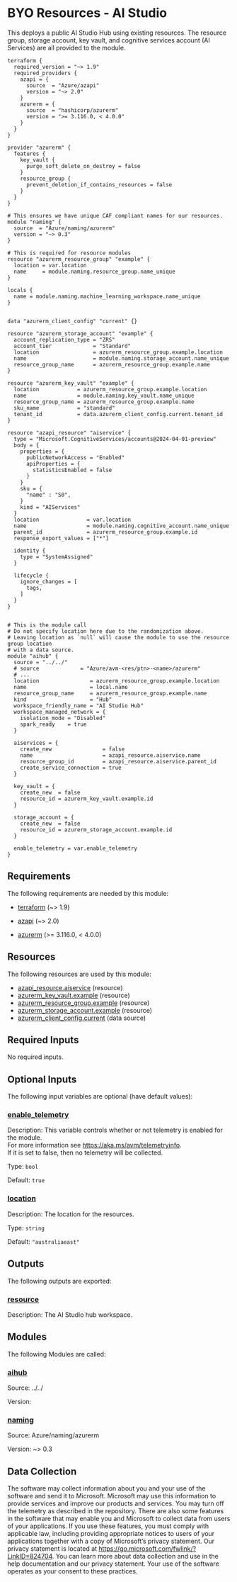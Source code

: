 <!-- BEGIN_TF_DOCS -->
# BYO Resources - AI Studio

This deploys a public AI Studio Hub using existing resources. The resource group, storage account, key vault, and cognitive services account (AI Services) are all provided to the module.

```hcl
terraform {
  required_version = "~> 1.9"
  required_providers {
    azapi = {
      source  = "Azure/azapi"
      version = "~> 2.0"
    }
    azurerm = {
      source  = "hashicorp/azurerm"
      version = ">= 3.116.0, < 4.0.0"
    }
  }
}

provider "azurerm" {
  features {
    key_vault {
      purge_soft_delete_on_destroy = false
    }
    resource_group {
      prevent_deletion_if_contains_resources = false
    }
  }
}

# This ensures we have unique CAF compliant names for our resources.
module "naming" {
  source  = "Azure/naming/azurerm"
  version = "~> 0.3"
}

# This is required for resource modules
resource "azurerm_resource_group" "example" {
  location = var.location
  name     = module.naming.resource_group.name_unique
}

locals {
  name = module.naming.machine_learning_workspace.name_unique
}


data "azurerm_client_config" "current" {}

resource "azurerm_storage_account" "example" {
  account_replication_type = "ZRS"
  account_tier             = "Standard"
  location                 = azurerm_resource_group.example.location
  name                     = module.naming.storage_account.name_unique
  resource_group_name      = azurerm_resource_group.example.name
}

resource "azurerm_key_vault" "example" {
  location            = azurerm_resource_group.example.location
  name                = module.naming.key_vault.name_unique
  resource_group_name = azurerm_resource_group.example.name
  sku_name            = "standard"
  tenant_id           = data.azurerm_client_config.current.tenant_id
}

resource "azapi_resource" "aiservice" {
  type = "Microsoft.CognitiveServices/accounts@2024-04-01-preview"
  body = {
    properties = {
      publicNetworkAccess = "Enabled"
      apiProperties = {
        statisticsEnabled = false
      }
    }
    sku = {
      "name" : "S0",
    }
    kind = "AIServices"
  }
  location               = var.location
  name                   = module.naming.cognitive_account.name_unique
  parent_id              = azurerm_resource_group.example.id
  response_export_values = ["*"]

  identity {
    type = "SystemAssigned"
  }

  lifecycle {
    ignore_changes = [
      tags,
    ]
  }
}


# This is the module call
# Do not specify location here due to the randomization above.
# Leaving location as `null` will cause the module to use the resource group location
# with a data source.
module "aihub" {
  source = "../../"
  # source             = "Azure/avm-<res/ptn>-<name>/azurerm"
  # ...
  location                = azurerm_resource_group.example.location
  name                    = local.name
  resource_group_name     = azurerm_resource_group.example.name
  kind                    = "Hub"
  workspace_friendly_name = "AI Studio Hub"
  workspace_managed_network = {
    isolation_mode = "Disabled"
    spark_ready    = true
  }

  aiservices = {
    create_new                = false
    name                      = azapi_resource.aiservice.name
    resource_group_id         = azapi_resource.aiservice.parent_id
    create_service_connection = true
  }

  key_vault = {
    create_new  = false
    resource_id = azurerm_key_vault.example.id
  }

  storage_account = {
    create_new  = false
    resource_id = azurerm_storage_account.example.id
  }

  enable_telemetry = var.enable_telemetry
}

```

<!-- markdownlint-disable MD033 -->
## Requirements

The following requirements are needed by this module:

- <a name="requirement_terraform"></a> [terraform](#requirement\_terraform) (~> 1.9)

- <a name="requirement_azapi"></a> [azapi](#requirement\_azapi) (~> 2.0)

- <a name="requirement_azurerm"></a> [azurerm](#requirement\_azurerm) (>= 3.116.0, < 4.0.0)

## Resources

The following resources are used by this module:

- [azapi_resource.aiservice](https://registry.terraform.io/providers/Azure/azapi/latest/docs/resources/resource) (resource)
- [azurerm_key_vault.example](https://registry.terraform.io/providers/hashicorp/azurerm/latest/docs/resources/key_vault) (resource)
- [azurerm_resource_group.example](https://registry.terraform.io/providers/hashicorp/azurerm/latest/docs/resources/resource_group) (resource)
- [azurerm_storage_account.example](https://registry.terraform.io/providers/hashicorp/azurerm/latest/docs/resources/storage_account) (resource)
- [azurerm_client_config.current](https://registry.terraform.io/providers/hashicorp/azurerm/latest/docs/data-sources/client_config) (data source)

<!-- markdownlint-disable MD013 -->
## Required Inputs

No required inputs.

## Optional Inputs

The following input variables are optional (have default values):

### <a name="input_enable_telemetry"></a> [enable\_telemetry](#input\_enable\_telemetry)

Description: This variable controls whether or not telemetry is enabled for the module.  
For more information see <https://aka.ms/avm/telemetryinfo>.  
If it is set to false, then no telemetry will be collected.

Type: `bool`

Default: `true`

### <a name="input_location"></a> [location](#input\_location)

Description: The location for the resources.

Type: `string`

Default: `"australiaeast"`

## Outputs

The following outputs are exported:

### <a name="output_resource"></a> [resource](#output\_resource)

Description: The AI Studio hub workspace.

## Modules

The following Modules are called:

### <a name="module_aihub"></a> [aihub](#module\_aihub)

Source: ../../

Version:

### <a name="module_naming"></a> [naming](#module\_naming)

Source: Azure/naming/azurerm

Version: ~> 0.3

<!-- markdownlint-disable-next-line MD041 -->
## Data Collection

The software may collect information about you and your use of the software and send it to Microsoft. Microsoft may use this information to provide services and improve our products and services. You may turn off the telemetry as described in the repository. There are also some features in the software that may enable you and Microsoft to collect data from users of your applications. If you use these features, you must comply with applicable law, including providing appropriate notices to users of your applications together with a copy of Microsoft’s privacy statement. Our privacy statement is located at <https://go.microsoft.com/fwlink/?LinkID=824704>. You can learn more about data collection and use in the help documentation and our privacy statement. Your use of the software operates as your consent to these practices.
<!-- END_TF_DOCS -->